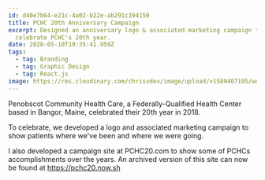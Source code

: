 ```yaml
---
id: d40e7b64-e21c-4a02-b22e-ab291c394150
title: PCHC 20th Anniversary Campaign
excerpt: Designed an anniversary logo & associated marketing campaign to
  celebrate PCHC's 20th year.
date: 2020-05-10T19:35:41.959Z
tags:
  - tag: Branding
  - tag: Graphic Design
  - tag: React.js
image: https://res.cloudinary.com/chrisvdev/image/upload/v1589407105/work/pchc20-logo_hudkil.png
---
```

Penobscot Community Health Care, a Federally-Qualified Health Center based in Bangor, Maine, celebrated their 20th year in 2018.

To celebrate, we developed a logo and associated marketing campaign to show patients where we've been and where we were going.

I also developed a campaign site at PCHC20.com to show some of PCHCs accomplishments over the years. An archived version of this site can now be found at <https://pchc20.now.sh>